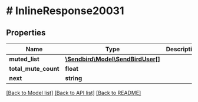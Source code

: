 # # InlineResponse20031

## Properties

Name | Type | Description | Notes
------------ | ------------- | ------------- | -------------
**muted_list** | [**\Sendbird\Model\SendBirdUser[]**](SendBirdUser.md) |  | [optional]
**total_mute_count** | **float** |  | [optional]
**next** | **string** |  | [optional]

[[Back to Model list]](../../README.md#models) [[Back to API list]](../../README.md#endpoints) [[Back to README]](../../README.md)
